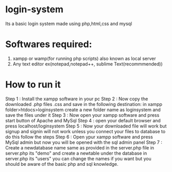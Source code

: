 # login-system

Its a basic login system made using php,html,css and mysql

# Softwares required:
1. xampp or wamp(for running php scripts) also known as local server
2. Any text editor ex(notepad,notepad++, sublime Text(recommmended))

# How to run it   

Step 1 : Install the xampp software in your pc 
Step 2 : Now copy the downloaded .php files .css and save in the following destination: in xampp folder>htdocs>loginsystem
			create a new folder name as loginsystem and save the files under it
Step 3 : Now open your xampp software and press start button of Apache and MySql
Step 4 : open your default browser and press localhost/loginsystem
Step 5 : Now your downloaded file will work but signup and signin will not work unless you connect your files to database to do this follow the steps
Step 6 : Open ypur xampp software and press MySql admin but now you will be opened with the sql admin panel 
Step 7 : Create a newdatabase name same as provided in the server.php file in server.php its "demo" and create a newtable under the database in server.php its "users" you can change the names if you want but you should be aware of the basic php and sql knowledge.
   

